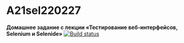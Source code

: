 # A21sel220227
**Домашнее задание с лекции «Тестирование веб-интерфейсов, Selenium и Selenide»**
[![Build status](https://ci.appveyor.com/api/projects/status/19fpme8fxwypyrpg?svg=true)](https://ci.appveyor.com/project/naumshubaev/a21sel220227-hgwnj)

